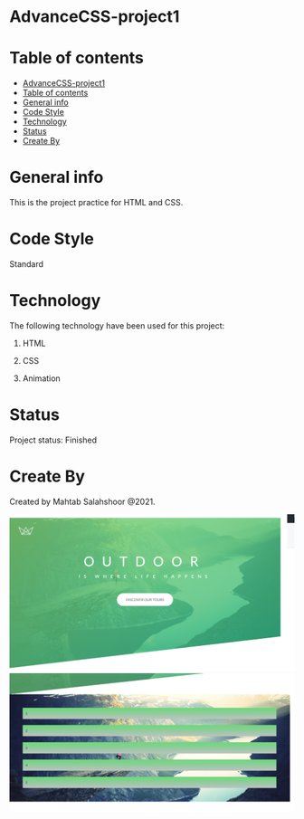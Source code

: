 # AdvanceCSS-project1
# Table of contents
- [AdvanceCSS-project1](#advancecss-project1)
- [Table of contents](#table-of-contents)
- [General info](#general-info)
- [Code Style](#code-style)
- [Technology](#technology)
- [Status](#status)
- [Create By](#create-by)

# General info
This is the project practice for HTML and CSS.


# Code Style
Standard

# Technology
The following technology have been used for this project:

1. HTML
   
2. CSS
   
3. Animation


# Status
Project status: Finished

# Create By
Created by Mahtab Salahshoor @2021.

![](/img/Screen%20Shot%202021-12-02%20at%2011.39.31%20PM.png)
![](img/Screen%20Shot%202021-12-02%20at%2011.40.58%20PM.png)